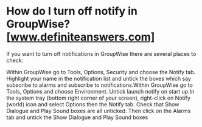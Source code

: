# How do I turn off notify in GroupWise? [www.definiteanswers.com]

If you want to turn off notifications in GroupWise there are several places to check:

Within GroupWise go to Tools, Options, Security and choose the Notify tab. Highlight your name in the notification list and untick the boxes which say subscribe to alarms and subscribe to notifications.Within GroupWise go to Tools, Options and choose Environment. Untick launch notify on start up.In the system tray (bottom right corner of your screen), right-click on Notify (world) icon and select Options then the Notify tab. Check that Show Dialogue and Play Sound boxes are all unticked. Then click on the Alarms tab and untick the Show Dialogue and Play Sound boxes
